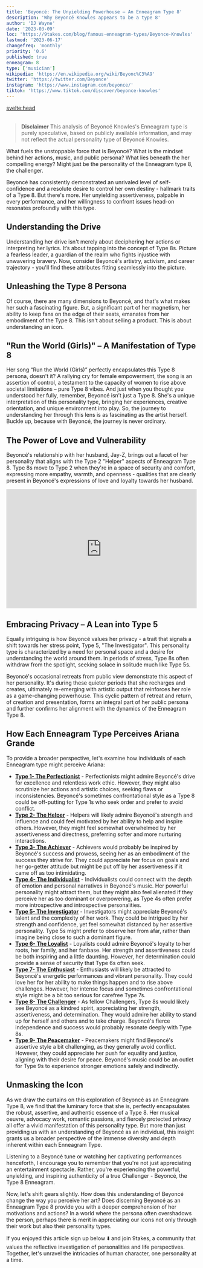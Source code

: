 ```yaml
---
title: 'Beyoncé: The Unyielding Powerhouse – An Enneagram Type 8'
description: 'Why Beyoncé Knowles appears to be a type 8'
author: 'DJ Wayne'
date: '2023-03-09'
loc: 'https://9takes.com/blog/famous-enneagram-types/Beyonce-Knowles'
lastmod: '2023-06-17'
changefreq: 'monthly'
priority: '0.6'
published: true
enneagram: 8
type: ['musician']
wikipedia: 'https://en.wikipedia.org/wiki/Beyonc%C3%A9'
twitter: 'https://twitter.com/Beyonce'
instagram: 'https://www.instagram.com/beyonce/'
tiktok: 'https://www.tiktok.com/discover/beyonce-knowles'
---
```


<svelte:head>

<meta property="og:image" content="https://9takes.com/types/8s/Beyonce-Knowles.webp" />
  <link rel="canonical" href="https://9takes.com/blog/famous-enneagram-types/Beyonce-Knowles">
</svelte:head>

<script>
	import  PopCard  from "../../../lib/components/atoms/PopCard.svelte";
</script>
<div
	style="display: flex;
    justify-content: center;
    margin: 1rem 0;
	"
>
	<PopCard
		image={`/types/8s/${'Beyonce-Knowles'}.webp`}
		showIcon={false}
		displayText="Beyoncé Knowles"
		subtext=""
	/>
</div>

> **Disclaimer** This analysis of Beyoncé Knowles's Enneagram type is purely speculative, based on publicly available information, and may not reflect the actual personality type of Beyoncé Knowles.

<p class="firstLetter">What fuels the unstoppable force that is Beyoncé? What is the mindset behind her actions, music, and public persona? What lies beneath the her compelling energy? Might just be the personality of the Enneagram type 8, the challenger.</p>

Beyoncé has consistently demonstrated an unrivaled level of self-confidence and a resolute desire to control her own destiny - hallmark traits of a Type 8. But there's more. Her unyielding assertiveness, palpable in every performance, and her willingness to confront issues head-on resonates profoundly with this type.

## Understanding the Drive

Understanding her drive isn't merely about deciphering her actions or interpreting her lyrics. It’s about tapping into the concept of Type 8s. Picture a fearless leader, a guardian of the realm who fights injustice with unwavering bravery. Now, consider Beyoncé's artistry, activism, and career trajectory - you'll find these attributes fitting seamlessly into the picture.

## Unleashing the Type 8 Persona

Of course, there are many dimensions to Beyoncé, and that's what makes her such a fascinating figure. But, a significant part of her magnetism, her ability to keep fans on the edge of their seats, emanates from her embodiment of the Type 8. This isn't about selling a product. This is about understanding an icon.

## "Run the World (Girls)" – A Manifestation of Type 8

Her song “Run the World (Girls)” perfectly encapsulates this Type 8 persona, doesn't it? A rallying cry for female empowerment, the song is an assertion of control, a testament to the capacity of women to rise above societal limitations – pure Type 8 vibes. And just when you thought you understood her fully, remember, Beyoncé isn’t just a Type 8. She's a unique interpretation of this personality type, bringing her experiences, creative orientation, and unique environment into play. So, the journey to understanding her through this lens is as fascinating as the artist herself. Buckle up, because with Beyoncé, the journey is never ordinary.

## The Power of Love and Vulnerability

Beyoncé's relationship with her husband, Jay-Z, brings out a facet of her personality that aligns with the Type 2 "Helper" aspects of Enneagram Type 8. Type 8s move to Type 2 when they're in a space of security and comfort, expressing more empathy, warmth, and openness - qualities that are clearly present in Beyoncé's expressions of love and loyalty towards her husband.

<div style="display:flex; align-items: center; justify-content: center;">
<iframe width="560" height="315" src="https://www.youtube.com/embed/n2vL1sXrlzM" title="Beyonce happy to see Jay-Z" frameborder="0" allow="accelerometer; autoplay; clipboard-write; encrypted-media; gyroscope; picture-in-picture; web-share" allowfullscreen></iframe>
</div>

## Embracing Privacy – A Lean into Type 5

Equally intriguing is how Beyoncé values her privacy - a trait that signals a shift towards her stress point, Type 5, "The Investigator". This personality type is characterized by a need for personal space and a desire for understanding the world around them. In periods of stress, Type 8s often withdraw from the spotlight, seeking solace in solitude much like Type 5s.

Beyoncé's occasional retreats from public view demonstrate this aspect of her personality. It's during these quieter periods that she recharges and creates, ultimately re-emerging with artistic output that reinforces her role as a game-changing powerhouse. This cyclic pattern of retreat and return, of creation and presentation, forms an integral part of her public persona and further confirms her alignment with the dynamics of the Enneagram Type 8.

## How Each Enneagram Type Perceives Ariana Grande

To provide a broader perspective, let's examine how individuals of each Enneagram type might perceive Ariana:

- **[Type 1- The Perfectionist](/blog/enneagram/enneagram-type-1)** - Perfectionists might admire Beyoncé's drive for excellence and relentless work ethic. However, they might also scrutinize her actions and artistic choices, seeking flaws or inconsistencies. Beyoncé's sometimes confrontational style as a Type 8 could be off-putting for Type 1s who seek order and prefer to avoid conflict.
- **[Type 2- The Helper](/blog/enneagram/enneagram-type-2)** - Helpers will likely admire Beyoncé's strength and influence and could feel motivated by her ability to help and inspire others. However, they might feel somewhat overwhelmed by her assertiveness and directness, preferring softer and more nurturing interactions.
- **[Type 3- The Achiever](/blog/enneagram/enneagram-type-3)** - Achievers would probably be inspired by Beyoncé's success and prowess, seeing her as an embodiment of the success they strive for. They could appreciate her focus on goals and her go-getter attitude but might be put off by her assertiveness if it came off as too intimidating.
- **[Type 4- The Individualist](/blog/enneagram/enneagram-type-4)** - Individualists could connect with the depth of emotion and personal narratives in Beyoncé's music. Her powerful personality might attract them, but they might also feel alienated if they perceive her as too dominant or overpowering, as Type 4s often prefer more introspective and introspective personalities.
- **[Type 5- The Investigator](/blog/enneagram/enneagram-type-5)** - Investigators might appreciate Beyoncé's talent and the complexity of her work. They could be intrigued by her strength and confidence, yet feel somewhat distanced by her assertive personality. Type 5s might prefer to observe her from afar, rather than imagine being close to such a dominant figure.
- **[Type 6- The Loyalist](/blog/enneagram/enneagram-type-6)** - Loyalists could admire Beyoncé's loyalty to her roots, her family, and her fanbase. Her strength and assertiveness could be both inspiring and a little daunting. However, her determination could provide a sense of security that Type 6s often seek.
- **[Type 7- The Enthusiast](/blog/enneagram/enneagram-type-7)** - Enthusiasts will likely be attracted to Beyoncé's energetic performances and vibrant personality. They could love her for her ability to make things happen and to rise above challenges. However, her intense focus and sometimes confrontational style might be a bit too serious for carefree Type 7s.
- **[Type 8- The Challenger](/blog/enneagram/enneagram-type-8)** - As fellow Challengers, Type 8s would likely see Beyoncé as a kindred spirit, appreciating her strength, assertiveness, and determination. They would admire her ability to stand up for herself and others and to take charge. Beyoncé's fierce independence and success would probably resonate deeply with Type 8s.
- **[Type 9- The Peacemaker](/blog/enneagram/enneagram-type-9)** - Peacemakers might find Beyoncé's assertive style a bit challenging, as they generally avoid conflict. However, they could appreciate her push for equality and justice, aligning with their desire for peace. Beyoncé's music could be an outlet for Type 9s to experience stronger emotions safely and indirectly.

## Unmasking the Icon

As we draw the curtains on this exploration of Beyoncé as an Enneagram Type 8, we find that the luminary force that she is, perfectly encapsulates the robust, assertive, and authentic essence of a Type 8. Her musical oeuvre, advocacy work, romantic passions, and fiercely protected privacy all offer a vivid manifestation of this personality type. But more than just providing us with an understanding of Beyoncé as an individual, this insight grants us a broader perspective of the immense diversity and depth inherent within each Enneagram Type.

Listening to a Beyoncé tune or watching her captivating performances henceforth, I encourage you to remember that you're not just appreciating an entertainment spectacle. Rather, you're experiencing the powerful, unyielding, and inspiring authenticity of a true Challenger - Beyoncé, the Type 8 Enneagram.

Now, let's shift gears slightly. How does this understanding of Beyoncé change the way you perceive her art? Does discerning Beyoncé as an Enneagram Type 8 provide you with a deeper comprehension of her motivations and actions? In a world where the persona often overshadows the person, perhaps there is merit in appreciating our icons not only through their work but also their personality types.

If you enjoyed this article sign up below ⬇️ and join 9takes, a community that values the reflective investigation of personalities and life perspectives. Together, let's unravel the intricacies of human character, one personality at a time.

<div>
<script type="application/ld+json">
  {
  "@context": "http://schema.org",
  "@graph": [
    {
      "@type": "Article",
      "articleBody": "Have you ever wondered what fuels the unstoppable force that is Beyoncé? Intricately woven within her actions, music, and public persona, lies the compelling energy of the Enneagram Type 8 – The Challenger Beyoncé has consistently demonstrated an unrivaled level of self-confidence and a resolute desire to control her own destiny - hallmark traits of a Type 8. But there's more. Her unyielding assertiveness, palpable in every performance, and her willingness to confront issues head-on resonates profoundly with this type.",
      "author": {
        "@type": "Person",
        "name": "DJ Wayne"
      },
      "dateModified": {
        "@type": "Date",
        "@value": "2023-05-18"
      },
      "datePublished": {
        "@type": "Date",
        "@value": "2023-03-10"
      },
      "description": "A deep dive into the enneagram personality type 8 of Beyoncé, her career trajectory, assertiveness, and dedication as an embodiment of Type 8. Understand how her love and privacy reflects her move towards Type 2 and Type 5 respectively.",
      "headline": "Beyoncé: The Unyielding Powerhouse – An Enneagram Type 8",
      "image": {
        "@type": "ImageObject",
        "height": 800,
        "url": {
          "@id": "https://9takes.com/types/8s/Beyonce-Knowles.webp"
        },
        "width": 1200
      },
      "keywords": "Beyoncé,Enneagram Type 8,Type 8, Personality Type, Beyoncé's personality, Jay-Z, privacy, love, advocacy",
      "mainEntityOfPage": {
        "@id": "https://9takes.com/blog/famous-enneagram-types/Beyonce-Knowles",
        "@type": "WebPage"
      },
      "mentions": {
        "@type": "Person",
        "description": "Beyoncé Giselle Knowles-Carter, aka Beyoncé, is an American singer, songwriter, actress, and record producer. Born and raised in Houston, Texas, Beyoncé performed in various singing and dancing competitions as a child. She rose to fame in the late 1990s as the lead singer of Destiny's Child, one of the best-selling girl groups of all time.",
        "name": "Beyoncé Knowles",
        "sameAs": [
          {
            "@id": "https://en.wikipedia.org/wiki/Beyonc%C3%A9"
          },
          {
            "@id": "https://www.beyonce.com/"
          },
          {
            "@id": "https://www.imdb.com/name/nm0461498/"
          },
          {
            "@id": "https://www.instagram.com/beyonce/"
          },
          {
            "@id": "https://www.britannica.com/biography/Beyonce"
          },
          {
            "@id": "https://musicbrainz.org/artist/859d0860-d480-4efd-970c-c05d5f1776b8/"
          }
        ]
      },
      "publisher": {
        "@type": "Organization",
        "logo": {
          "@type": "ImageObject",
          "url": {
            "@id": "https://9takes.com/brand/darkRubix.png"
          }
        },
        "name": "9takes"
      }
    },
    {
      "@type": "FAQPage",
      "mainEntity": [
        {
          "@type": "Question",
          "acceptedAnswer": {
            "@type": "Answer",
            "text": "Beyoncé Knowles appears to be a Type 8 on the Enneagram, which is characterized by being self-confident, assertive, and having a desire to control their own destiny. This is evident in her artistry, activism, and career trajectory."
          },
          "name": "What is Beyoncé's Enneagram type?"
        },
        {
          "@type": "Question",
          "acceptedAnswer": {
            "@type": "Answer",
            "text": "Beyoncé's music, particularly songs like 'Run the World (Girls)', encapsulates her Type 8 persona. She often asserts control and champions the capacity of women to rise above societal limitations, which aligns with the characteristics of a Type 8 on the Enneagram."
          },
          "name": "How is Beyoncé's music related to her Enneagram type?"
        },
        {
          "@type": "Question",
          "acceptedAnswer": {
            "@type": "Answer",
            "text": "When in a space of security and comfort, Beyoncé exhibits Type 2 'Helper' aspects, expressing empathy, warmth, and openness. This is particularly visible in her relationship with her husband, Jay-Z. In periods of stress, she exhibits traits akin to Type 5 'The Investigator', valuing her privacy and often withdrawing from the spotlight to recharge."
          },
          "name": "How do other Enneagram types manifest in Beyoncé's personality?"
        }
      ]
    }
  ]
}
</script>
</div>
